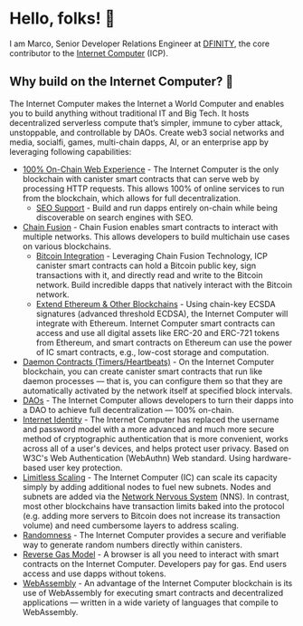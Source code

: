 # Hello, folks! 👋

I am Marco, Senior Developer Relations Engineer at [DFINITY](https://github.com/dfinity), the core contributor to the [Internet Computer](https://internetcomputer.org) (ICP).

## Why build on the Internet Computer? 🚀
The Internet Computer makes the Internet a World Computer and enables you to build anything without traditional IT and Big Tech. It hosts decentralized serverless compute that’s simpler, immune to cyber attack, unstoppable, and controllable by DAOs. Create web3 social networks and media, socialfi, games, multi-chain dapps, AI, or an enterprise app by leveraging following capabilities:

- [100% On-Chain Web Experience](https://internetcomputer.org/capabilities) - The Internet Computer is the only blockchain with canister smart contracts that can serve web by processing HTTP requests. This allows 100% of online services to run from the blockchain, which allows for full decentralization.
  -  [SEO Support](https://medium.com/dfinity/seo-support-for-100-on-chain-websites-built-on-the-internet-computer-19c951d73853) - Build and run dapps entirely on-chain while being discoverable on search engines with SEO.
- [Chain Fusion](https://internetcomputer.org/chainfusion) - Chain Fusion enables smart contracts to interact with multiple networks. This allows developers to build multichain use cases on various blockchains.
  - [Bitcoin Integration](https://internetcomputer.org/bitcoin-integration) - Leveraging Chain Fusion Technology, ICP canister smart contracts can hold a Bitcoin public key, sign transactions with it, and directly read and write to the Bitcoin network. Build incredible dapps that natively interact with the Bitcoin network.
  - [Extend Ethereum & Other Blockchains](https://wiki.internetcomputer.org/wiki/Extend_Bitcoin,_Ethereum_and_other_blockchains) - Using chain-key ECSDA signatures (advanced threshold ECDSA), the Internet Computer will integrate with Ethereum. Internet Computer smart contracts can access and use all digital assets like ERC-20 and ERC-721 tokens from Ethereum, and smart contracts on Ethereum can use the power of IC smart contracts, e.g., low-cost storage and computation.
- [Daemon Contracts (Timers/Heartbeats)](https://internetcomputer.org/capabilities/daemon-contracts) - On the Internet Computer blockchain, you can create canister smart contracts that run like daemon processes — that is, you can configure them so that they are automatically activated by the network itself at specified block intervals.
- [DAOs](https://internetcomputer.org/sns) - The Internet Computer allows developers to turn their dapps into a DAO to achieve full decentralization — 100% on-chain.
- [Internet Identity](https://internetcomputer.org/internet-identity) - The Internet Computer has replaced the username and password model with a more advanced and much more secure method of cryptographic authentication that is more convenient, works across all of a user's devices, and helps protect user privacy. Based on W3C's Web Authentication (WebAuthn) Web standard. Using hardware-based user key protection.
- [Limitless Scaling](https://internetcomputer.org/capabilities/limitless-scaling) - The Internet Computer (IC) can scale its capacity simply by adding additional nodes to fuel new subnets. Nodes and subnets are added via the [Network Nervous System](https://internetcomputer.org/nns) (NNS). In contrast, most other blockchains have transaction limits baked into the protocol (e.g. adding more servers to Bitcoin does not increase its transaction volume) and need cumbersome layers to address scaling.
- [Randomness](https://internetcomputer.org/docs/current/developer-docs/smart-contracts/advanced-features/randomness) - The Internet Computer provides a secure and verifiable way to generate random numbers directly within canisters.
- [Reverse Gas Model](https://internetcomputer.org/capabilities/reverse-gas) - A browser is all you need to interact with smart contracts on the Internet Computer. Developers pay for gas. End users access and use dapps without tokens.
- [WebAssembly](https://internetcomputer.org/capabilities/webassembly) - An advantage of the Internet Computer blockchain is its use of WebAssembly for executing smart contracts and decentralized applications — written in a wide variety of languages that compile to WebAssembly.
